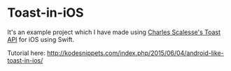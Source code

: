 # Toast-in-iOS
It's an example project which I have made using <a href = "https://github.com/scalessec/Toast">Charles Scalesse's Toast API</a> for iOS using Swift.

Tutorial here:
http://kodesnippets.com/index.php/2015/06/04/android-like-toast-in-ios/
